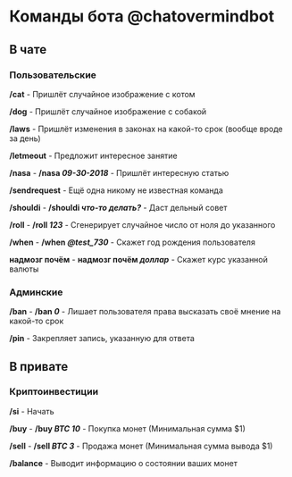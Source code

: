 # Команды бота @chatovermindbot

## В чате

### Пользовательские

**/cat** - Пришлёт случайное изображение с котом

**/dog** - Пришлёт случайное изображение с собакой

**/laws** - Пришлёт изменения в законах на какой-то срок (вообще вроде за день)

**/letmeout** - Предложит интересное занятие

**/nasa** - **/nasa _09-30-2018_** - Пришлёт интересную статью

**/sendrequest** - Ещё одна никому не известная команда

**/shouldi** - **/shouldi _что-то делать?_** - Даст дельный совет

**/roll** - **/roll _123_** - Сгенерирует случайное число от ноля до указанного

**/when** - **/when _@test_730_** - Скажет год рождения пользователя

**надмозг почём** - **надмозг почём _доллар_** - Скажет курс указанной валюты

### Админские

**/ban** - **/ban _0_** - Лишает пользователя права высказать своё мнение на какой-то срок

**/pin** - Закрепляет запись, указанную для ответа

## В привате

### Криптоинвестиции

**/si** - Начать

**/buy** - **/buy _BTC_ _10_** - Покупка монет (Минимальная сумма $1)

**/sell** - **/sell _BTC_ _3_** - Продажа монет (Минимальная сумма вывода $1)

**/balance** - Выводит информацию о состоянии ваших монет
